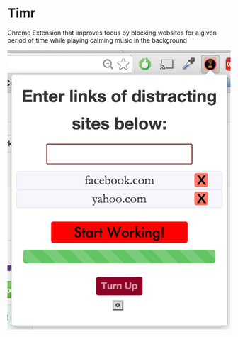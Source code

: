 # Timr
Chrome Extension that improves focus by blocking websites for a given period of time while playing calming music in the background


![Screenshot2](./assets/Timr.png)
